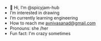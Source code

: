 - 👋 Hi, I’m @spicyjam-hub
-  I’m interested in drawing 
-  I’m currently learning engineering
-  How to reach me avnivasanad@gmail.com
-  Pronouns: she /her
-  Fun fact: I'm crazy sometimes 

<!---
spicyjam-hub/spicyjam-hub is a ✨ special ✨ repository because its `README.md` (this file) appears on your GitHub profile.
You can click the Preview link to take a look at your changes.
--->
